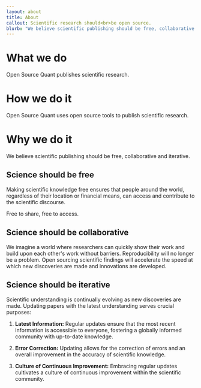 ```yaml
---
layout: about
title: About
callout: Scientific research should<br>be open source.
blurb: "We believe scientific publishing should be free, collaborative and iterative---all things open source!"
---
```


# What we do

Open Source Quant publishes scientific research.

# How we do it

Open Source Quant uses open source tools to publish scientific research.

# Why we do it

We believe scientific publishing should be free, collaborative and iterative.

## Science should be free

Making scientific knowledge free ensures that people around the world, regardless of their location or financial means, can access and contribute to the scientific discourse.

Free to share, free to access.

## Science should be collaborative

We imagine a world where researchers can quickly show their work and build upon each other's work without barriers. Reproducibility will no longer be a problem. Open sourcing scientific findings will accelerate the speed at which new discoveries are made and innovations are developed.

## Science should be iterative

Scientific understanding is continually evolving as new discoveries are made. Updating papers with the latest understanding serves crucial purposes:

1. **Latest Information:** Regular updates ensure that the most recent information is accessible to everyone, fostering a globally informed community with up-to-date knowledge.

1. **Error Correction:** Updating allows for the correction of errors and an overall improvement in the accuracy of scientific knowledge.

1. **Culture of Continuous Improvement:** Embracing regular updates cultivates a culture of continuous improvement within the scientific community.
